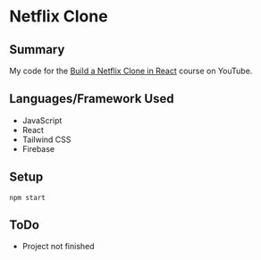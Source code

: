 # Netflix Clone

## Summary
My code for the [Build a Netflix Clone in React](https://www.youtube.com/watch?v=x_EEwGe-a9o&feature=emb_logo) course on YouTube.

## Languages/Framework Used
- JavaScript
- React
- Tailwind CSS
- Firebase

## Setup
`npm start`

## ToDo
- Project not finished
